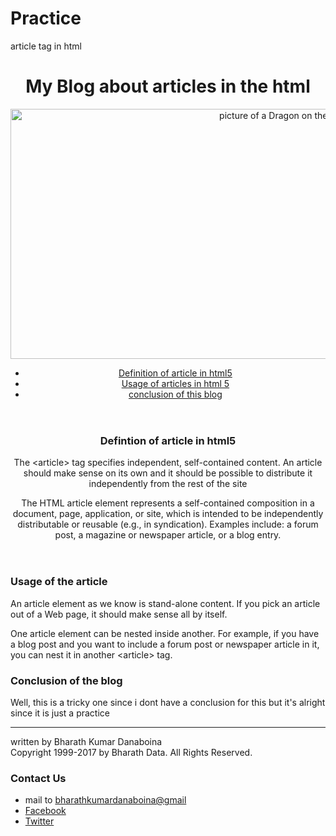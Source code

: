 # Practice
article tag in html
<!DOCTYPE html>
<html lang="en">
  <head>
    <meta charset="utf-8">
    <meta name="viewport" content="width=device-width">
    <title>Articles</title>
  </head>
  <body>
    <header>
      <h1>
        My Blog about articles in the html</h1>
    <img width="900" height="400" src="http://www.f-covers.com/cover/the-elder-scrolls-skyrim-dragon-by-skstalker-facebook-cover-timeline-banner-for-fb.jpg" title="Background Pic" alt="picture of a Dragon on the Navigation" >
 <nav>
   <ul>
     <li><a href="#Definition">Definition of article in html5</a></li>
     <li><a href="#usage">Usage of articles in html 5</a></li>
     <li><a href="#conclusion">conclusion of this blog</a></li>
     </ul>
    </nav>
    </header>
    <main>
    <article id="Definition">
      <header>
        <h3>Defintion of article in html5</h3>
        <p> The &lt;article&gt; tag specifies independent, self-contained content. An article should make sense on its own and it should be possible to distribute it independently from the rest of the site</p>
        <p>The HTML article element represents a self-contained composition in a document, page, application, or site, which is intended to be independently distributable or reusable (e.g., in syndication). Examples include: a forum post, a magazine or newspaper article, or a blog entry.</p>
      </header>
      </article>
      <article id="usage">
        <h3>
          Usage of the article</h3>
        <p>An article element as we know is stand-alone content. If you pick an article out of a Web page, it should make sense all by itself.</p>
        <p>One article element can be nested inside another. For example, if you have a blog post and you want to include a forum post or newspaper article in it, you can nest it in another &lt;article&gt; tag.</p>
      </article>
      <article id="conclusion">
        <h3>Conclusion of the blog</h3>
        <p> Well, this is a tricky one since i dont have a conclusion for this but it's alright since it is just a practice </p>
      </article>
            </main>
    <footer>
	  <hr>
        <p>written by Bharath Kumar Danaboina <br>Copyright 1999-2017 by Bharath Data. All Rights Reserved.</p>
        <h3> Contact Us</h3>
        <nav>
          <ul>
            <li>mail to <a href="mail.google.com">bharathkumardanaboina@gmail</a></li>
            <li><a href="https://www.facebook.com/bharath.dragon">Facebook</li>
              <li><a href="https://twitter.com/darekrishna">Twitter </a></li>
          </ul>
        </nav>
      </footer>
</body>
</html>
